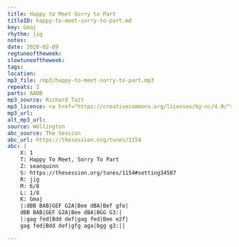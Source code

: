 ```yaml
---
title: Happy to Meet Sorry to Part
titleID: happy-to-meet-sorry-to-part.md
key: Gmaj
rhythm: jig
notes:
date: 2020-02-09
regtuneoftheweek:
slowtuneoftheweek:
tags:
location:
mp3_file: /mp3/happy-to-meet-sorry-to-part.mp3
repeats: 2
parts: AABB
mp3_source: Richard Tait
mp3_licence: <a href="https://creativecommons.org/licenses/by-nc/4.0/">CC-BY-NC-4.0</a>
mp3_url:
alt_mp3_url:
source: Wellington
abc_source: The Session
abc_url: https://thesession.org/tunes/1154
abc: |
    X: 1
    T: Happy To Meet, Sorry To Part
    Z: seanquinn
    S: https://thesession.org/tunes/1154#setting34587
    R: jig
    M: 6/8
    L: 1/8
    K: Gmaj
    |:dBB BAB|GEF G2A|Bee dBA|Bef gfe|
    dBB BAB|GEF G2A|Bee dBA|BGG G3:|
    |:gag fed|Bdd def|gag fed|Bee e2f|
    gag fed|Bdd def|gfg aga|bgg g3:||

---
```


